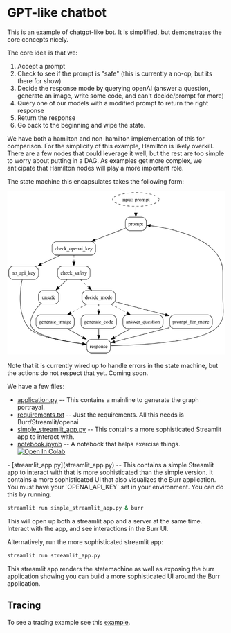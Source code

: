 # GPT-like chatbot

This is an example of chatgpt-like bot. It is simplified, but demonstrates the core concepts nicely.

The core idea is that we:

1. Accept a prompt
2. Check to see if the prompt is "safe" (this is currently a no-op, but its there for show)
3. Decide the response mode by querying openAI (answer a question, generate an image, write some code, and can't decide/prompt for more)
4. Query one of our models with a modified prompt to return the right response
5. Return the response
6. Go back to the beginning and wipe the state.

We have both a hamilton and non-hamilton implementation of this for comparison. For the simplicity of this example,
Hamilton is likely overkill. There are a few nodes that could leverage it well, but the rest are too simple to
worry about putting in a DAG. As examples get more complex, we anticipate that Hamilton nodes will play a more important role.

The state machine this encapsulates takes the following form:

![State Machine](statemachine.png)

Note that it is currently wired up to handle errors in the state machine, but the actions do not respect that yet. Coming soon.

We have a few files:

- [application.py](application.py) -- This contains a mainline to generate the graph portrayal.
- [requirements.txt](requirements.txt) -- Just the requirements. All this needs is Burr/Streamlit/openai
- [simple_streamlit_app.py](simple_streamlit_app.py) -- This contains a more sophisticated Streamlit app to interact with.
- [notebook.ipynb](notebook.ipynb) -- A notebook that helps exercise things. <a target="_blank" href="https://colab.research.google.com/github/dagworks-inc/burr/blob/main/examples/multi-modal-chatbot/notebook.ipynb">
  <img src="https://colab.research.google.com/assets/colab-badge.svg" alt="Open In Colab"/>
</a>
- [streamlit_app.py](streamlit_app.py) -- This contains a simple Streamlit app to interact with that is more
sophisticated than the simple version. It contains a more sophisticated UI that also visualizes the Burr application.
You must have your `OPENAI_API_KEY` set in your environment. You can do this by running.

```bash
streamlit run simple_streamlit_app.py & burr
```

This will open up both a streamlit app and a server at the same time. Interact with the app, and see
interactions in the Burr UI.


Alternatively, run the more sophisticated streamlit app:

```bash
streamlit run streamlit_app.py
```

This streamlit app renders the statemachine as well as exposing the burr application showing you
can build a more sophisticated UI around the Burr application.


## Tracing
To see a tracing example see this [example](../tracing-and-spans).
